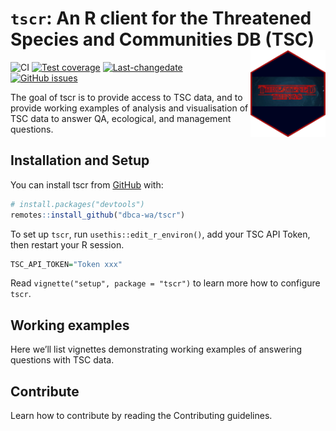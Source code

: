 
<!-- README.md is generated from README.Rmd. Please edit that file -->

# `tscr`: An R client for the Threatened Species and Communities DB (TSC) <img src="man/figures/tscr_logo.png" align="right" alt="tscr logo" width="120" />

<!-- badges: start -->

![CI](https://github.com/dbca-wa/tscr/workflows/tic/badge.svg) [![Test
coverage](https://codecov.io/gh/dbca-wa/tscr/branch/master/graph/badge.svg)](https://codecov.io/gh/dbca-wa/tscr?branch=master)
[![Last-changedate](https://img.shields.io/github/last-commit/dbca-wa/tscr.svg)](https://github.com/dbca-wa/tscr/commits/master)
[![GitHub
issues](https://img.shields.io/github/issues/dbca-wa/tscr.svg?style=popout)](https://github.com/dbca-wa/tscr/issues)
<!-- badges: end -->

The goal of tscr is to provide access to TSC data, and to provide
working examples of analysis and visualisation of TSC data to answer QA,
ecological, and management questions.

## Installation and Setup

You can install tscr from [GitHub](https://github.com/dbca-wa/tscr/)
with:

``` r
# install.packages("devtools")
remotes::install_github("dbca-wa/tscr")
```

To set up `tscr`, run `usethis::edit_r_environ()`, add your TSC API
Token, then restart your R session.

``` r
TSC_API_TOKEN="Token xxx"
```

Read `vignette("setup", package = "tscr")` to learn more how to
configure `tscr`.

## Working examples

Here we’ll list vignettes demonstrating working examples of answering
questions with TSC data.

## Contribute

Learn how to contribute by reading the Contributing guidelines.
